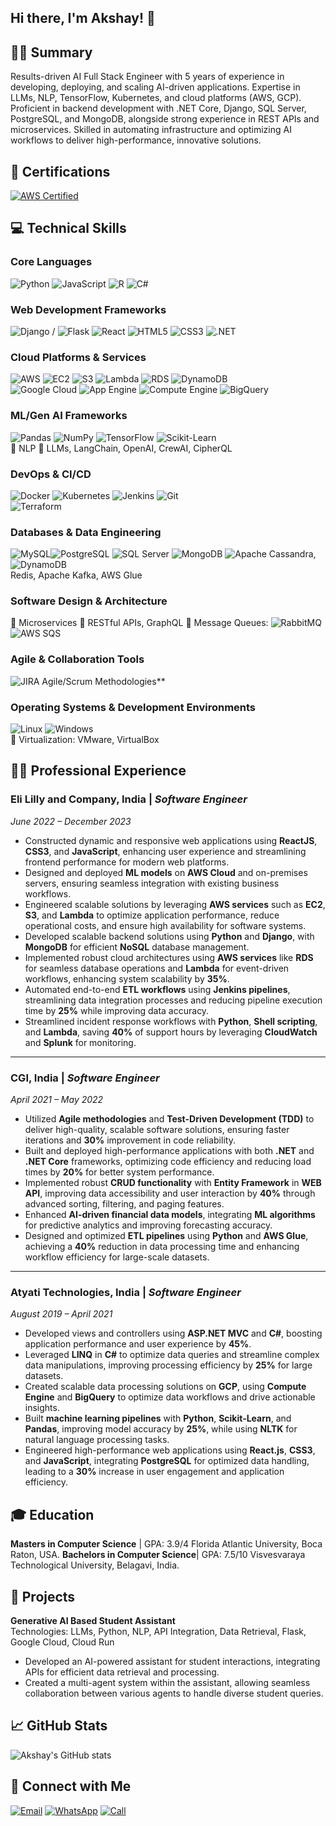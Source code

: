 ## Hi there, I'm Akshay! 👋

## 👨‍💻 Summary
Results-driven AI Full Stack Engineer with 5 years of experience in developing, deploying, and scaling AI-driven applications. Expertise in LLMs, NLP, TensorFlow, Kubernetes, and cloud platforms (AWS, GCP). Proficient in backend development with .NET Core, Django, SQL Server, PostgreSQL, and MongoDB, alongside strong experience in REST APIs and microservices. Skilled in automating infrastructure and optimizing AI workflows to deliver high-performance, innovative solutions.


## 🏅 Certifications
[![AWS Certified](https://img.shields.io/badge/AWS%20Certified-Developer%20Associate-FF9900?style=flat&logo=Amazon-AWS&logoColor=white)](https://www.credly.com/badges/909d0a38-595f-4730-9458-46bb6a411ff0)


## 💻 Technical Skills  

### **Core Languages**  
![Python](https://img.shields.io/badge/-Python-3776AB?&logo=Python&logoColor=white)  ![JavaScript](https://img.shields.io/badge/-JavaScript-F7DF1E?&logo=JavaScript&logoColor=black)  ![R](https://img.shields.io/badge/-R-276DC3?&logo=R&logoColor=white)  ![C#](https://img.shields.io/badge/-C%23-239120?&logo=Csharp&logoColor=white)  

### **Web Development Frameworks**  
![Django](https://img.shields.io/badge/-Django-092E20?&logo=Django&logoColor=white) / ![Flask](https://img.shields.io/badge/-Flask-000000?&logo=Flask&logoColor=white)  ![React](https://img.shields.io/badge/-React-61DAFB?&logo=React&logoColor=black)  ![HTML5](https://img.shields.io/badge/-HTML5-E34F26?&logo=html5&logoColor=white)  ![CSS3](https://img.shields.io/badge/-CSS3-1572B6?&logo=css3&logoColor=white)  ![.NET](https://img.shields.io/badge/-ASP.Net_Core-512BD4?&logo=dotnet&logoColor=white)  

### **Cloud Platforms & Services**  

![AWS](https://img.shields.io/badge/-AWS-232F3E?style=flat&logo=Amazon-AWS&logoColor=white)     ![EC2](https://img.shields.io/badge/EC2-FF9900?style=flat&logo=Amazon-EC2&logoColor=white) ![S3](https://img.shields.io/badge/S3-569A31?style=flat&logo=Amazon-S3&logoColor=white) ![Lambda](https://img.shields.io/badge/Lambda-FF9900?style=flat&logo=Amazon-Lambda&logoColor=white) ![RDS](https://img.shields.io/badge/RDS-527FFF?style=flat&logo=Amazon-RDS&logoColor=white) ![DynamoDB](https://img.shields.io/badge/DynamoDB-4053D6?style=flat&logo=Amazon-DynamoDB&logoColor=white)  
![Google Cloud](https://img.shields.io/badge/-GCP-4285F4?style=flat&logo=Google-Cloud&logoColor=white)    ![App Engine](https://img.shields.io/badge/App%20Engine-FF7F00?style=flat&logo=Google-App-Engine&logoColor=white) ![Compute Engine](https://img.shields.io/badge/Compute%20Engine-0A9CFC?style=flat&logo=Google-Compute-Engine&logoColor=white) ![BigQuery](https://img.shields.io/badge/BigQuery-00A9D8?style=flat&logo=Google-BigQuery&logoColor=white)




### **ML/Gen AI Frameworks**  
![Pandas](https://img.shields.io/badge/-Pandas-150458?&logo=pandas&logoColor=white) ![NumPy](https://img.shields.io/badge/-NumPy-013243?&logo=NumPy&logoColor=white) ![TensorFlow](https://img.shields.io/badge/-TensorFlow-FF6F00?&logo=TensorFlow&logoColor=white) ![Scikit-Learn](https://img.shields.io/badge/-ScikitLearn-F7931E?&logo=scikit-learn&logoColor=white)  
📖 NLP 🧠 LLMs, LangChain, OpenAI, CrewAI, CipherQL

### **DevOps & CI/CD**  
![Docker](https://img.shields.io/badge/-Docker-2496ED?&logo=Docker&logoColor=white) ![Kubernetes](https://img.shields.io/badge/-Kubernetes-326CE5?&logo=Kubernetes&logoColor=white) ![Jenkins](https://img.shields.io/badge/-Jenkins-D24939?&logo=Jenkins&logoColor=white) ![Git](https://img.shields.io/badge/-Git-F05032?&logo=Git&logoColor=white)  
![Terraform](https://img.shields.io/badge/-Terraform-7B42BC?&logo=Terraform&logoColor=white)  

### **Databases & Data Engineering**  
![MySQL](https://img.shields.io/badge/-MySQL-4479A1?&logo=MySQL&logoColor=white)![PostgreSQL](https://img.shields.io/badge/-PostgreSQL-336791?&logo=PostgreSQL&logoColor=white) ![SQL Server](https://img.shields.io/badge/-SQL%20Server-CC2927?&logo=microsoft-sql-server&logoColor=white) ![MongoDB](https://img.shields.io/badge/-MongoDB-47A248?&logo=MongoDB&logoColor=white) ![Apache Cassandra](https://img.shields.io/badge/-Cassandra-1287B1?&logo=apache-cassandra&logoColor=white), ![DynamoDB](https://img.shields.io/badge/-DynamoDB-4053D6?&logo=Amazon-DynamoDB&logoColor=white)  
Redis, Apache Kafka, AWS Glue

### **Software Design & Architecture**  
🔹 Microservices  🔹 RESTful APIs, GraphQL  🔹 Message Queues: ![RabbitMQ](https://img.shields.io/badge/-RabbitMQ-FF6600?&logo=RabbitMQ&logoColor=white) ![AWS SQS](https://img.shields.io/badge/-AWS%20SQS-232F3E?&logo=Amazon-AWS&logoColor=white)  

### **Agile & Collaboration Tools**  
![JIRA](https://img.shields.io/badge/-JIRA-0052CC?&logo=JIRA&logoColor=white) Agile/Scrum Methodologies**  

### **Operating Systems & Development Environments**  
![Linux](https://img.shields.io/badge/-Linux-FCC624?&logo=linux&logoColor=black) ![Windows](https://img.shields.io/badge/-Windows-0078D6?&logo=windows&logoColor=white)  
💾 Virtualization: VMware, VirtualBox  



## 👨‍💻 Professional Experience

### **Eli Lilly and Company, India** | *Software Engineer*  
*June 2022 – December 2023*  
- Constructed dynamic and responsive web applications using **ReactJS**, **CSS3**, and **JavaScript**, enhancing user experience and streamlining frontend performance for modern web platforms.  
- Designed and deployed **ML models** on **AWS Cloud** and on-premises servers, ensuring seamless integration with existing business workflows.  
- Engineered scalable solutions by leveraging **AWS services** such as **EC2**, **S3**, and **Lambda** to optimize application performance, reduce operational costs, and ensure high availability for software systems.  
- Developed scalable backend solutions using **Python** and **Django**, with **MongoDB** for efficient **NoSQL** database management.  
- Implemented robust cloud architectures using **AWS services** like **RDS** for seamless database operations and **Lambda** for event-driven workflows, enhancing system scalability by **35%**.  
- Automated end-to-end **ETL workflows** using **Jenkins pipelines**, streamlining data integration processes and reducing pipeline execution time by **25%** while improving data accuracy.  
- Streamlined incident response workflows with **Python**, **Shell scripting**, and **Lambda**, saving **40%** of support hours by leveraging **CloudWatch** and **Splunk** for monitoring.  

---

### **CGI, India** | *Software Engineer*  
*April 2021 – May 2022*  
- Utilized **Agile methodologies** and **Test-Driven Development (TDD)** to deliver high-quality, scalable software solutions, ensuring faster iterations and **30%** improvement in code reliability.  
- Built and deployed high-performance applications with both **.NET** and **.NET Core** frameworks, optimizing code efficiency and reducing load times by **20%** for better system performance.  
- Implemented robust **CRUD functionality** with **Entity Framework** in **WEB API**, improving data accessibility and user interaction by **40%** through advanced sorting, filtering, and paging features.  
- Enhanced **AI-driven financial data models**, integrating **ML algorithms** for predictive analytics and improving forecasting accuracy.  
- Designed and optimized **ETL pipelines** using **Python** and **AWS Glue**, achieving a **40%** reduction in data processing time and enhancing workflow efficiency for large-scale datasets.  

---

### **Atyati Technologies, India** | *Software Engineer*  
*August 2019 – April 2021*  
- Developed views and controllers using **ASP.NET MVC** and **C#**, boosting application performance and user experience by **45%**.  
- Leveraged **LINQ** in **C#** to optimize data queries and streamline complex data manipulations, improving processing efficiency by **25%** for large datasets.  
- Created scalable data processing solutions on **GCP**, using **Compute Engine** and **BigQuery** to optimize data workflows and drive actionable insights.  
- Built **machine learning pipelines** with **Python**, **Scikit-Learn**, and **Pandas**, improving model accuracy by **25%**, while using **NLTK** for natural language processing tasks.  
- Engineered high-performance web applications using **React.js**, **CSS3**, and **JavaScript**, integrating **PostgreSQL** for optimized data handling, leading to a **30%** increase in user engagement and application efficiency.


## 🎓 Education
**Masters in Computer Science** | GPA: 3.9/4
Florida Atlantic University, Boca Raton, USA.
**Bachelors in Computer Science**| GPA: 7.5/10
Visvesvaraya Technological University, Belagavi, India.

## 🚀 Projects

**Generative AI Based Student Assistant**  
Technologies: LLMs, Python, NLP, API Integration, Data Retrieval, Flask, Google Cloud, Cloud Run
- Developed an AI-powered assistant for student interactions, integrating APIs for efficient data retrieval and processing.
- Created a multi-agent system within the assistant, allowing seamless collaboration between various agents to handle diverse student queries.

## 📈 GitHub Stats

![Akshay's GitHub stats](https://github-readme-stats.vercel.app/api?username=akshayk122&show_icons=true&theme=radical&custom_title=Akshay's%20GitHub%20Stats)


## 🔗 Connect with Me

[![Email](https://img.shields.io/badge/-Email-D14836?&logo=Gmail&logoColor=white)](mailto:iamakshayk22@gmail.com) [![WhatsApp](https://img.shields.io/badge/-WhatsApp-25D366?&logo=WhatsApp&logoColor=white)](https://wa.me/+15615283703) [![Call](https://img.shields.io/badge/-Call-007BFF?&logo=Phone&logoColor=white)](tel:+15615283703)


